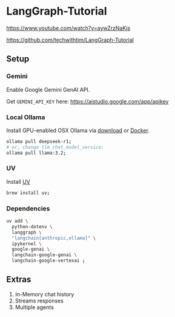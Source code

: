 # LangGraph-Tutorial

https://www.youtube.com/watch?v=aywZrzNaKjs

https://github.com/techwithtim/LangGraph-Tutorial

## Setup

### Gemini

Enable Google Gemini GenAI API.

Get `GEMINI_API_KEY` here: https://aistudio.google.com/app/apikey

### Local Ollama

Install GPU-enabled OSX Ollama via [download](https://ollama.com/download) or [Docker](https://hub.docker.com/r/ollama/ollama).

```bash
ollama pull deepseek-r1;
# or, change llm_chat_model_service:
ollama pull llama:3.2;
```

### UV

Install [UV](https://docs.astral.sh/uv/)

```basH
brew install uv;
```

### Dependencies

```bash
uv add \
  python-dotenv \
  langgraph \
  "langchain[anthropic,ollama]" \
  ipykernel \
  google-genai \
  langchain-google-genai \
  langchain-google-vertexai ;
```

## Extras

1. In-Memory chat history
2. Streams responses
3. Multiple agents